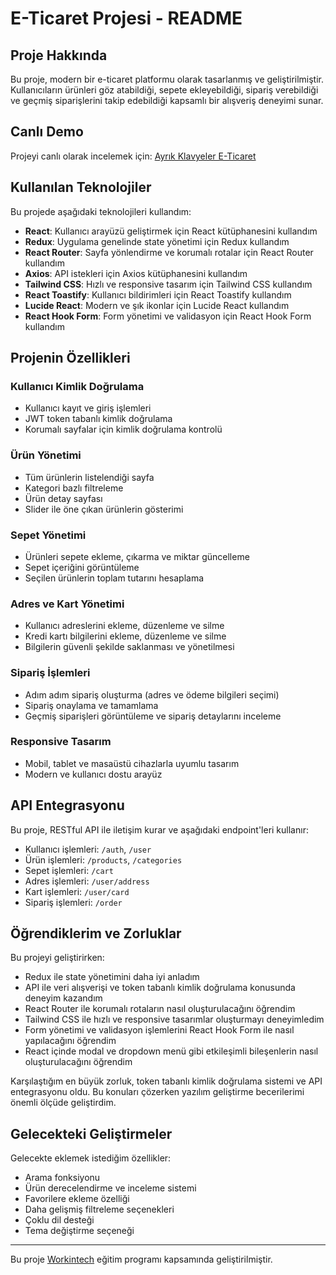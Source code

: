 # E-Ticaret Projesi - README

## Proje Hakkında

Bu proje, modern bir e-ticaret platformu olarak tasarlanmış ve geliştirilmiştir. Kullanıcıların ürünleri göz atabildiği, sepete ekleyebildiği, sipariş verebildiği ve geçmiş siparişlerini takip edebildiği kapsamlı bir alışveriş deneyimi sunar.

## Canlı Demo

Projeyi canlı olarak incelemek için: [Ayrık Klavyeler E-Ticaret](https://ayrik-klavyeler.vercel.app/)

## Kullanılan Teknolojiler

Bu projede aşağıdaki teknolojileri kullandım:

- **React**: Kullanıcı arayüzü geliştirmek için React kütüphanesini kullandım
- **Redux**: Uygulama genelinde state yönetimi için Redux kullandım
- **React Router**: Sayfa yönlendirme ve korumalı rotalar için React Router kullandım
- **Axios**: API istekleri için Axios kütüphanesini kullandım
- **Tailwind CSS**: Hızlı ve responsive tasarım için Tailwind CSS kullandım
- **React Toastify**: Kullanıcı bildirimleri için React Toastify kullandım
- **Lucide React**: Modern ve şık ikonlar için Lucide React kullandım
- **React Hook Form**: Form yönetimi ve validasyon için React Hook Form kullandım

## Projenin Özellikleri

### Kullanıcı Kimlik Doğrulama

- Kullanıcı kayıt ve giriş işlemleri
- JWT token tabanlı kimlik doğrulama
- Korumalı sayfalar için kimlik doğrulama kontrolü

### Ürün Yönetimi

- Tüm ürünlerin listelendiği sayfa
- Kategori bazlı filtreleme
- Ürün detay sayfası
- Slider ile öne çıkan ürünlerin gösterimi

### Sepet Yönetimi

- Ürünleri sepete ekleme, çıkarma ve miktar güncelleme
- Sepet içeriğini görüntüleme
- Seçilen ürünlerin toplam tutarını hesaplama

### Adres ve Kart Yönetimi

- Kullanıcı adreslerini ekleme, düzenleme ve silme
- Kredi kartı bilgilerini ekleme, düzenleme ve silme
- Bilgilerin güvenli şekilde saklanması ve yönetilmesi

### Sipariş İşlemleri

- Adım adım sipariş oluşturma (adres ve ödeme bilgileri seçimi)
- Sipariş onaylama ve tamamlama
- Geçmiş siparişleri görüntüleme ve sipariş detaylarını inceleme

### Responsive Tasarım

- Mobil, tablet ve masaüstü cihazlarla uyumlu tasarım
- Modern ve kullanıcı dostu arayüz

## API Entegrasyonu

Bu proje, RESTful API ile iletişim kurar ve aşağıdaki endpoint'leri kullanır:

- Kullanıcı işlemleri: `/auth`, `/user`
- Ürün işlemleri: `/products`, `/categories`
- Sepet işlemleri: `/cart`
- Adres işlemleri: `/user/address`
- Kart işlemleri: `/user/card`
- Sipariş işlemleri: `/order`

## Öğrendiklerim ve Zorluklar

Bu projeyi geliştirirken:

- Redux ile state yönetimini daha iyi anladım
- API ile veri alışverişi ve token tabanlı kimlik doğrulama konusunda deneyim kazandım
- React Router ile korumalı rotaların nasıl oluşturulacağını öğrendim
- Tailwind CSS ile hızlı ve responsive tasarımlar oluşturmayı deneyimledim
- Form yönetimi ve validasyon işlemlerini React Hook Form ile nasıl yapılacağını öğrendim
- React içinde modal ve dropdown menü gibi etkileşimli bileşenlerin nasıl oluşturulacağını öğrendim

Karşılaştığım en büyük zorluk, token tabanlı kimlik doğrulama sistemi ve API entegrasyonu oldu. Bu konuları çözerken yazılım geliştirme becerilerimi önemli ölçüde geliştirdim.

## Gelecekteki Geliştirmeler

Gelecekte eklemek istediğim özellikler:

- Arama fonksiyonu
- Ürün derecelendirme ve inceleme sistemi
- Favorilere ekleme özelliği
- Daha gelişmiş filtreleme seçenekleri
- Çoklu dil desteği
- Tema değiştirme seçeneği

---

Bu proje [Workintech](https://www.workintech.com.tr/) eğitim programı kapsamında geliştirilmiştir.
